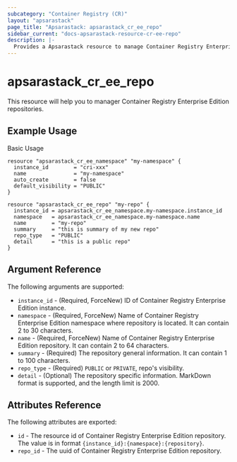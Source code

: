 ```yaml
---
subcategory: "Container Registry (CR)"
layout: "apsarastack"
page_title: "Apsarastack: apsarastack_cr_ee_repo"
sidebar_current: "docs-apsarastack-resource-cr-ee-repo"
description: |-
  Provides a Apsarastack resource to manage Container Registry Enterprise Edition repositories.
---
```


# apsarastack\_cr\_ee\_repo

This resource will help you to manager Container Registry Enterprise Edition repositories.


## Example Usage

Basic Usage

```
resource "apsarastack_cr_ee_namespace" "my-namespace" {
  instance_id        = "cri-xxx"
  name               = "my-namespace"
  auto_create        = false
  default_visibility = "PUBLIC"
}

resource "apsarastack_cr_ee_repo" "my-repo" {
  instance_id = apsarastack_cr_ee_namespace.my-namespace.instance_id
  namespace   = apsarastack_cr_ee_namespace.my-namespace.name
  name        = "my-repo"
  summary     = "this is summary of my new repo"
  repo_type   = "PUBLIC"
  detail      = "this is a public repo"
}
```

## Argument Reference

The following arguments are supported:

* `instance_id` - (Required, ForceNew) ID of Container Registry Enterprise Edition instance.
* `namespace` - (Required, ForceNew) Name of Container Registry Enterprise Edition namespace where repository is located. It can contain 2 to 30 characters.
* `name` - (Required, ForceNew) Name of Container Registry Enterprise Edition repository. It can contain 2 to 64 characters.
* `summary` - (Required) The repository general information. It can contain 1 to 100 characters.
* `repo_type` - (Required) `PUBLIC` or `PRIVATE`, repo's visibility.
* `detail` - (Optional) The repository specific information. MarkDown format is supported, and the length limit is 2000.

## Attributes Reference

The following attributes are exported:

* `id` - The resource id of Container Registry Enterprise Edition repository. The value is in format `{instance_id}:{namespace}:{repository}`.
* `repo_id` - The uuid of Container Registry Enterprise Edition repository.

